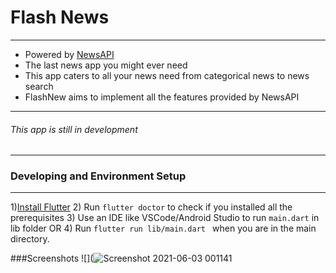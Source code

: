 # Flash News

___________

- Powered by [NewsAPI](http://newsapi.org/ "NewsAPI")
- The last news app you might ever need
- This app caters to all your news need from categorical news to news search
- FlashNew aims to implement all the features provided by NewsAPI
___
###### This app is still in development

***
### Developing and Environment Setup
___
1)[Install Flutter](http://https://flutter.dev/docs/get-started/install "Install Flutter")
2) Run `flutter doctor` to check if you installed all the prerequisites
3) Use an IDE like VSCode/Android Studio to run `main.dart` in lib folder
OR
4) Run `flutter run lib/main.dart ` when you are in the main directory.

###Screenshots
![](![Screenshot 2021-06-03 001141](https://user-images.githubusercontent.com/37980605/120537014-6b0e2580-c402-11eb-94d7-f96ce3a49416.png)

